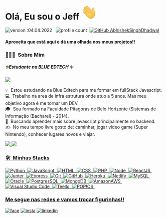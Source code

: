 # Olá, Eu sou o Jeff <img src="https://github.com/Leoruiz197/Leoruiz197/blob/main/img/Hi.gif" width="50px" margin="50px">
![version :04.04.2022](https://img.shields.io/badge/version-04.04.2022-informational) &nbsp;
![profile count](https://komarev.com/ghpvc/?username=jeffersonluiz27&color=red)&nbsp;
[![GitHub AbhishekSinghDhadwal](https://img.shields.io/github/followers/jeffersonluiz27?label=follow&style=social)](https://github.com/jeffersonluiz27)&nbsp;

#### Aproveita que está aqui e dá uma olhada nos meus projetos!!

### 👨🏻‍💻 &nbsp;Sobre Mim
##### ✨Estudante na BLUE EDTECH ✨

<img src="https://www.alura.com.br/artigos/assets/como-criar-um-readme-para-seu-perfil-github/imagem14.gif" width="150px" margin="150px">

💡 &nbsp;Estou estudando na Blue Edtech para me formar em fullStack Javascript. \
💻 &nbsp;Trabalho na area de infra estrutura onde atuo a 5 anos. Mas meu objetivo agora é me tornar um DEV.\
🎓 &nbsp;Sou formado na Faculdade Pitagoras de Belo Horizonte (Sistemas de Informação (Bacharel) - 2014).\
🌱 &nbsp;Buscando aprender mais sobre javascript principalmente no backend.\
✍️ &nbsp;No meu tempo livre gosto de: caminhar, jogar video game (Super Nintendo), conhecer lugares novos e viajar.


<div>
<a href="https://github.com/jeffersonluiz27">
<img height="150em" src="https://github-readme-stats.vercel.app/api/top-langs/?username=jeffersonluiz27&layout=compact&langs_count=7&theme=dracula"/>
<img height="150em" src="https://github-readme-stats.vercel.app/api?username=jeffersonluiz27&show_icons=true&theme=dracula&include_all_commits=true&count_private=true"/>
</div>
  
### 🛠 &nbsp;Minhas Stacks

![Python](https://img.shields.io/badge/-Python-05122A?style=flat&logo=python)&nbsp;
![JavaScript](https://img.shields.io/badge/-JavaScript-05122A?style=flat&logo=javascript)&nbsp;
![HTML](https://img.shields.io/badge/-HTML-05122A?style=flat&logo=HTML5)&nbsp;
![CSS](https://img.shields.io/badge/-CSS-05122A?style=flat&logo=CSS3&logoColor=1572B6)&nbsp;
![PHP](https://img.shields.io/badge/PHP-777BB4?style=flat&logo=php&logoColor=white)&nbsp;
![Node](https://img.shields.io/badge/Node.js-43853D?style=flat&logo=node.js&logoColor=white)&nbsp;
![ReactJS](https://img.shields.io/badge/React-20232A?style=flat&logo=react&logoColor=61DAFB)&nbsp;
![Jupter](https://img.shields.io/badge/Jupyter-F37626.svg?&style=flat&logo=Jupyter&logoColor=white)&nbsp;
![Express](https://img.shields.io/badge/Express.js-000000?style=flat&logo=express&logoColor=white)&nbsp;
![Git](https://img.shields.io/badge/-Git-05122A?style=flat&logo=git)&nbsp;
![GitHub](https://img.shields.io/badge/-GitHub-05122A?style=flat&logo=github)&nbsp;
![Heroku](https://img.shields.io/badge/Heroku-430098?style=flat&logo=heroku&logoColor=white)&nbsp;
![Netlify](https://img.shields.io/badge/Netlify-00C7B7?style=flat&logo=netlify&logoColor=white)&nbsp;
![MySQL](https://img.shields.io/badge/MySQL-005C84?style=flat&logo=mysql&logoColor=white)&nbsp;
![Oracle](https://img.shields.io/badge/Oracle-F80000?style=flat&logo=Oracle&logoColor=white)&nbsp;
![PostgresSQL](https://img.shields.io/badge/PostgreSQL-316192?style=flat&logo=postgresql&logoColor=white)&nbsp;
![MongoDB](https://img.shields.io/badge/MongoDB-4EA94B?style=flat&logo=mongodb&logoColor=white)&nbsp;
![AmazonAWS](https://img.shields.io/badge/Amazon_AWS-FF9900?style=flat&logo=amazonaws&logoColor=white)&nbsp;
![Visual Studio Code](https://img.shields.io/badge/-Visual%20Studio%20Code-05122A?style=flat&logo=visual-studio-code&logoColor=007ACC)&nbsp;
![Teello](https://img.shields.io/badge/Trello-0052CC?style=flat&logo=trello&logoColor=white)&nbsp;
![POP!OS](https://img.shields.io/badge/Pop!_OS-48B9C7?style=flat&logo=Pop!_OS&logoColor=white)&nbsp;

### Me segue nas redes e vamos trocar figurinhas!!

[![face](https://img.shields.io/badge/Facebook-1877F2?style=for-the-badge&logo=facebook&logoColor=white)](https://www.facebook.com/Jeff27Silva) [![insta](https://img.shields.io/badge/Instagram-E4405F?style=for-the-badge&logo=instagram&logoColor=white)](https://www.instagram.com/jefferson.luiz27/) [![linkedin](https://img.shields.io/badge/LinkedIn-0077B5?style=for-the-badge&logo=linkedin&logoColor=white)](https://www.linkedin.com/in/jeffluiz/) 

  

<!--
**jeffersonluiz27/jeffersonluiz27** is a ✨ _special_ ✨ repository because its `README.md` (this file) appears on your GitHub profile.

Here are some ideas to get you started:

- 🔭 I’m currently working on ...
- 🌱 I’m currently learning ...
- 👯 I’m looking to collaborate on ...
- 🤔 I’m looking for help with ...
- 💬 Ask me about ...
- 📫 How to reach me: ...
- 😄 Pronouns: ...
- ⚡ Fun fact: ...
-->
